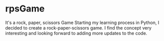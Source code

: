 # rpsGame
It's a rock, paper, scissors Game
Starting my learning process in Python, I decided to create a rock-paper-scissors game.
I find the concept very interesting and looking forward to adding more updates to the code.
